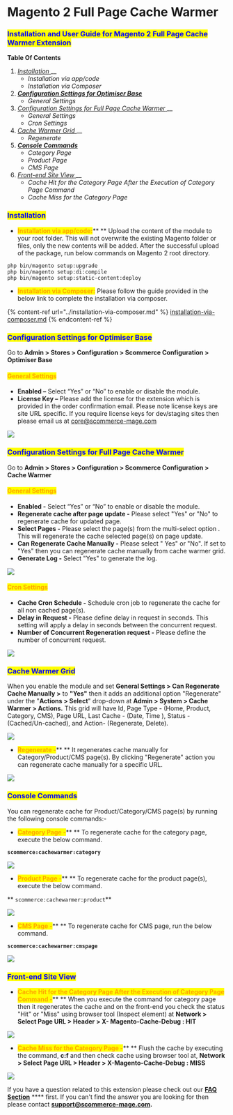 # Magento 2 Full Page Cache Warmer

### <mark style="color:blue;">Installation and User Guide for Magento 2 Full Page Cache Warmer Extension</mark>

**Table Of Contents**

1. [_Installation_ ](magento-2-full-page-cache-warmer.md#\_toc\_250008)__
   * _Installation via app/code_
   * _Installation via Composer_&#x20;
2. __[_Configuration Settings for Optimiser Base_ ](magento-2-full-page-cache-warmer.md#\_toc\_250007)__
   * _General Settings_&#x20;
3. [_Configuration Settings for Full Page Cache Warmer_ ](magento-2-full-page-cache-warmer.md#\_toc\_250005)__
   * _General Settings_&#x20;
   * _Cron Settings_&#x20;
4. [_Cache Warmer Grid_ ](magento-2-full-page-cache-warmer.md#\_toc\_250002)__
   * _Regenerate_&#x20;
5. __[_Console Commands_ ](magento-2-full-page-cache-warmer.md#\_toc\_250001)__
   * _Category Page_&#x20;
   * _Product Page_&#x20;
   * _CMS Page_&#x20;
6. [_Front-end Site View_ ](magento-2-full-page-cache-warmer.md#\_toc\_250000)__
   * _Cache Hit for the Category Page After the Execution of Category Page Command_&#x20;
   * _Cache Miss for the Category Page_&#x20;

### <mark style="color:blue;">Installation</mark> <a href="#_toc_250008" id="_toc_250008"></a>

* <mark style="color:orange;">**Installation via app/code:**</mark>** ** Upload the content of the module to your root folder. This will not overwrite the existing Magento folder or files, only the new contents will be added. After the successful upload of the package, run below commands on Magento 2 root directory.

```
php bin/magento setup:upgrade
php bin/magento setup:di:compile
php bin/magento setup:static-content:deploy
```

* <mark style="color:orange;">**Installation via Composer:**</mark> Please follow the guide provided in the below link to complete the installation via composer.

{% content-ref url="../installation-via-composer.md" %}
[installation-via-composer.md](../installation-via-composer.md)
{% endcontent-ref %}

### <mark style="color:blue;">Configuration Settings for Optimiser Base</mark> <a href="#_toc_250007" id="_toc_250007"></a>

Go to **Admin > Stores > Configuration > Scommerce Configuration > Optimiser Base**

#### <mark style="color:orange;">General Settings</mark> <a href="#_toc_250006" id="_toc_250006"></a>

* **Enabled –** Select “Yes” or “No” to enable or disable the module.
* **License Key –** Please add the license for the extension which is provided in the order confirmation email. Please note license keys are site URL specific. If you require license keys for dev/staging sites then please email us at [core@scommerce-mage.com](mailto:core@scommerce-mage.com)

![](../../.gitbook/assets/general\_fullpage.png)

### <mark style="color:blue;">Configuration Settings for Full Page Cache Warmer</mark> <a href="#_toc_250005" id="_toc_250005"></a>

Go to **Admin > Stores > Configuration > Scommerce Configuration > Cache Warmer**

#### <mark style="color:orange;">General Settings</mark> <a href="#_toc_250004" id="_toc_250004"></a>

* **Enabled -** Select “Yes” or “No” to enable or disable the module.
* **Regenerate cache after page update -** Please select "Yes" or "No" to regenerate cache for updated page.
* **Select Pages -** Please select the page(s) from the multi-select option . This will regenerate the cache selected page(s) on page update.
* **Can Regenerate Cache Manually -** Please select " Yes" or "No". If set to "Yes" then you can regenerate cache manually from cache warmer grid.
* **Generate Log -** Select "Yes" to generate the log.

![](../../.gitbook/assets/general\_cachewarmer.png)

#### <mark style="color:orange;">Cron Settings</mark> <a href="#_toc_250003" id="_toc_250003"></a>

* **Cache Cron Schedule -** Schedule cron job to regenerate the cache for all non cached page(s).
* **Delay in Request -** Please define delay in request in seconds. This setting will apply a delay in seconds between the concurrent request.
* **Number of Concurrent Regeneration request -** Please define the number of concurrent request.

![](../../.gitbook/assets/cron\_cachewarmer.png)

### <mark style="color:blue;">Cache Warmer Grid</mark> <a href="#_toc_250002" id="_toc_250002"></a>

When you enable the module and set **General Settings > Can Regenerate Cache Manually >** to **"Yes"** then it adds an additional option "Regenerate" under the "**Actions > Select**" drop-down at **Admin > System > Cache Warmer > Actions.** This grid will have Id, Page Type - (Home, Product, Category, CMS), Page URL, Last Cache - (Date, Time ), Status - (Cached/Un-cached), and Action- (Regenerate, Delete).

![](../../.gitbook/assets/cachewarmergrid.jpg)

* <mark style="color:orange;">**Regenerate -**</mark>** ** It regenerates cache manually for Category/Product/CMS page(s). By clicking "Regenerate" action you can regenerate cache manually for a specific URL.

![](<../../.gitbook/assets/5 (21)>)

### <mark style="color:blue;">Console Commands</mark> <a href="#_toc_250001" id="_toc_250001"></a>

You can regenerate cache for Product/Category/CMS page(s) by running the following console commands:-

* <mark style="color:orange;">**Category Page -**</mark>** ** To regenerate cache for the category page, execute the below command.

&#x20;**`scommerce:cachewarmer:category`**

![](<../../.gitbook/assets/6 (4)>)

* <mark style="color:orange;">**Product Page -**</mark>** ** To regenerate cache for the product page(s), execute the below command.

&#x20;** `scommerce:cachewarmer:product`**

![](<../../.gitbook/assets/7 (46)>)

* <mark style="color:orange;">**CMS Page -**</mark>** ** To regenerate cache for CMS page, run the below command.

&#x20;**`scommerce:cachewarmer:cmspage`**

![](<../../.gitbook/assets/8 (7)>)

### <mark style="color:blue;">Front-end Site View</mark> <a href="#_toc_250000" id="_toc_250000"></a>

* <mark style="color:orange;">**Cache Hit for the Category Page After the Execution of Category Page Command -**</mark>** ** When you execute the command for category page then it regenerates the cache and on the front-end you check the status "Hit" or "Miss" using browser tool (Inspect element) at **Network > Select Page URL > Header > X- Magento-Cache-Debug : HIT**

![](<../../.gitbook/assets/9 (28)>)

* <mark style="color:orange;">**Cache Miss for the Category Page -**</mark>** ** Flush the cache by executing the command, **c:f** and then check cache using browser tool at, **Network > Select Page URL > Header > X-Magento-Cache-Debug : MISS**

![](<../../.gitbook/assets/10 (17)>)

If you have a question related to this extension please check out our [**FAQ Section**](https://www.scommerce-mage.com/magento-2-full-page-cache-warmer.html#faq) **** first. If you can't find the answer you are looking for then please contact [**support@scommerce-mage.com**](mailto:core@scommerce-mage.com)**.**
